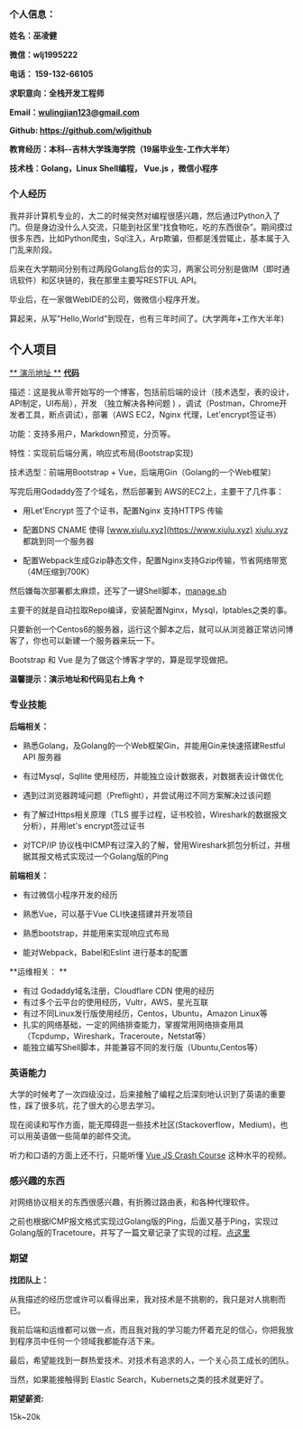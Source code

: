 ### 个人信息：

**姓名：巫凌健**

**微信：wlj1995222**

**电话： 159-132-66105**

**求职意向：全栈开发工程师**

**Email：wulingjian123@gmail.com**

**Github: https://github.com/wljgithub** 

**教育经历：本科--吉林大学珠海学院（19届毕业生-工作大半年）** 

**技术栈：Golang，Linux Shell编程， Vue.js ，微信小程序**



### 个人经历

  我并非计算机专业的，大二的时候突然对编程很感兴趣，然后通过Python入了门。但是身边没什么人交流，只能到社区里“找食物吃，吃的东西很杂”。期间摸过很多东西，比如Python爬虫，Sql注入，Arp欺骗，但都是浅尝辄止，基本属于入门乱来阶段。

后来在大学期间分别有过两段Golang后台的实习，两家公司分别是做IM（即时通讯软件）和区块链的，我在那里主要写RESTFUL API。

毕业后，在一家做WebIDE的公司，做微信小程序开发。

算起来，从写"Hello,World"到现在，也有三年时间了。(大学两年+工作大半年)



## 个人项目

[																																							** 演示地址 **](https://xiulu.xyz/)  [**代码**](https://github.com/wljgithub/my-blog)

描述：这是我从零开始写的一个博客，包括前后端的设计（技术选型，表的设计，API制定，UI布局），开发 （独立解决各种问题 ) ，调试（Postman，Chrome开发者工具，断点调试），部署（AWS EC2，Nginx 代理，Let'encrypt签证书）



功能：支持多用户，Markdown预览，分页等。

特性：实现前后端分离，响应式布局(Bootstrap实现)

技术选型：前端用Bootstrap + Vue，后端用Gin（Golang的一个Web框架）



写完后用Godaddy签了个域名，然后部署到 AWS的EC2上，主要干了几件事：

- 用Let'Encrypt 签了个证书，配置Nginx 支持HTTPS 传输

- 配置DNS CNAME 使得  [www.xiulu.xyz](https://www.xiulu.xyz)     [xiulu.xyz](https://xiulu.xyz) 都跳到同一个服务器

- 配置Webpack生成Gzip静态文件，配置Nginx支持Gzip传输，节省网络带宽（4M压缩到700K）



然后嫌每次部署都太麻烦，还写了一键Shell脚本，[manage.sh](https://github.com/wljgithub/my-blog/blob/master/manage.sh)

主要干的就是自动拉取Repo编译，安装配置Nginx，Mysql，Iptables之类的事。

只要新创一个Centos6的服务器，运行这个脚本之后，就可以从浏览器正常访问博客了，你也可以新建一个服务器来玩一下。



Bootstrap 和 Vue 是为了做这个博客才学的，算是现学现做把。

**温馨提示：演示地址和代码见右上角 ↑**



### 专业技能

**后端相关：**

- 熟悉Golang，及Golang的一个Web框架Gin，并能用Gin来快速搭建Restful API 服务器

- 有过Mysql，Sqllite 使用经历，并能独立设计数据表，对数据表设计做优化

- 遇到过浏览器跨域问题（Preflight），并尝试用过不同方案解决过该问题

- 有了解过Https相关原理（TLS 握手过程，证书校验，Wireshark的数据报文分析），并用let's encrypt签过证书

- 对TCP/IP 协议栈中ICMP有过深入的了解，曾用Wireshark抓包分析过，并根据其报文格式实现过一个Golang版的Ping

  


**前端相关：**

- 有过微信小程序开发的经历

- 熟悉Vue，可以基于Vue CLI快速搭建并开发项目

- 熟悉bootstrap，并能用来实现响应式布局

- 能对Webpack，Babel和Eslint 进行基本的配置

  

**运维相关： **

- 有过 Godaddy域名注册，Cloudflare CDN 使用的经历
- 有过多个云平台的使用经历，Vultr，AWS，星光互联
- 有过不同Linux发行版使用经历，Centos，Ubuntu，Amazon Linux等
- 扎实的网络基础，一定的网络排查能力，掌握常用网络排查用具（Tcpdump，Wireshark，Traceroute，Netstat等）
- 能独立编写Shell脚本，并能兼容不同的发行版（Ubuntu,Centos等）



### 英语能力

大学的时候考了一次四级没过，后来接触了编程之后深刻地认识到了英语的重要性，踩了很多坑，花了很大的心思去学习。

现在阅读和写作方面，能无障碍逛一些技术社区(Stackoverflow，Medium)，也可以用英语做一些简单的邮件交流。

听力和口语的方面上还不行，只能听懂 [Vue JS Crash Course](https://www.youtube.com/watch?v=Wy9q22isx3U) 这种水平的视频。



### 感兴趣的东西

对网络协议相关的东西很感兴趣，有折腾过路由表，和各种代理软件。

之前也根据ICMP报文格式实现过Golang版的Ping，后面又基于Ping，实现过Golang版的Tracetoure，并写了一篇文章记录了实现的过程。[点这里](https://segmentfault.com/a/1190000020048492)



### 期望

**找团队上：**

从我描述的经历您或许可以看得出来，我对技术是不挑剔的，我只是对人挑剔而已。

我前后端和运维都可以做一点，而且我对我的学习能力怀着充足的信心，你把我放到程序员中任何一个领域我都能存活下来。

最后，希望能找到一群热爱技术、对技术有追求的人，一个关心员工成长的团队。

当然，如果能接触得到 Elastic Search，Kubernets之类的技术就更好了。

**期望薪资:** 

15k~20k

